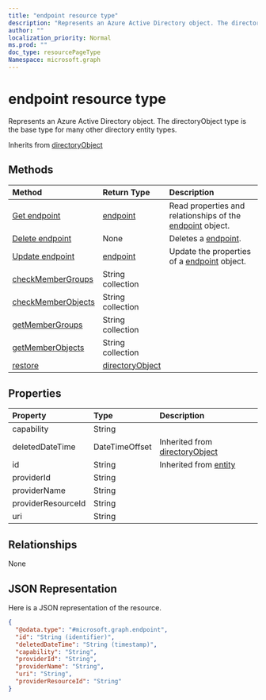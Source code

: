 ```yaml
---
title: "endpoint resource type"
description: "Represents an Azure Active Directory object. The directoryObject type is the base type for many other directory entity types."
author: ""
localization_priority: Normal
ms.prod: ""
doc_type: resourcePageType
Namespace: microsoft.graph
---
```



# endpoint resource type

Represents an Azure Active Directory object. The directoryObject type is the base type for many other directory entity types.


Inherits from [directoryObject](../resources/directoryObject.md)

## Methods
|Method|Return Type|Description|
|:---|:---|:---|
|[Get endpoint](../api/endpoint-get.md)|[endpoint](../resources/endpoint.md)|Read properties and relationships of the [endpoint](../resources/endpoint.md) object.|
|[Delete endpoint](../api/endpoint-delete.md)|None|Deletes a [endpoint](../resources/endpoint.md).|
|[Update endpoint](../api/endpoint-update.md)|[endpoint](../resources/endpoint.md)|Update the properties of a [endpoint](../resources/endpoint.md) object.|
|[checkMemberGroups](../api/endpoint-checkmembergroups.md)|String collection||
|[checkMemberObjects](../api/endpoint-checkmemberobjects.md)|String collection||
|[getMemberGroups](../api/endpoint-getmembergroups.md)|String collection||
|[getMemberObjects](../api/endpoint-getmemberobjects.md)|String collection||
|[restore](../api/endpoint-restore.md)|[directoryObject](../resources/directoryObject.md)||

## Properties
|Property|Type|Description|
|:---|:---|:---|
|capability|String||
|deletedDateTime|DateTimeOffset| Inherited from [directoryObject](../resources/directoryObject.md)|
|id|String| Inherited from [entity](../resources/entity.md)|
|providerId|String||
|providerName|String||
|providerResourceId|String||
|uri|String||

## Relationships
None

## JSON Representation
Here is a JSON representation of the resource.
<!-- {
  "blockType": "resource",
  "keyProperty": "id",
  "@odata.type": "microsoft.graph.endpoint",
  "baseType": "microsoft.graph.directoryObject",
  "openType": true
}
-->
``` json
{
  "@odata.type": "#microsoft.graph.endpoint",
  "id": "String (identifier)",
  "deletedDateTime": "String (timestamp)",
  "capability": "String",
  "providerId": "String",
  "providerName": "String",
  "uri": "String",
  "providerResourceId": "String"
}
```

